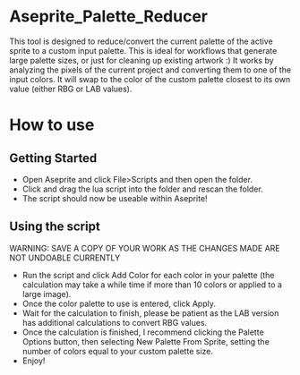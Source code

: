 # Aseprite_Palette_Reducer
 This tool is designed to reduce/convert the current palette of the active sprite to a custom input palette. This is ideal for workflows that generate large palette sizes, or just for cleaning up existing artwork :)
 It works by analyzing the pixels of the current project and converting them to one of the input colors. It will swap to the color of the custom palette closest to its own value (either RBG or LAB values).

# How to use
## Getting Started
- Open Aseprite and click File>Scripts and then open the folder.
- Click and drag the lua script into the folder and rescan the folder.
- The script should now be useable within Aseprite!

## Using the script
WARNING: SAVE A COPY OF YOUR WORK AS THE CHANGES MADE ARE NOT UNDOABLE CURRENTLY

- Run the script and click Add Color for each color in your palette (the calculation may take a while time if more than 10 colors or applied to a large image).
- Once the color palette to use is entered, click Apply.
- Wait for the calculation to finish, please be patient as the LAB version has additional calculations to convert RBG values.
- Once the calculation is finished, I recommend clicking the Palette Options button, then selecting New Palette From Sprite, setting the number of colors equal to your custom palette size.
- Enjoy!
